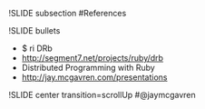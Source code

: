 !SLIDE subsection
#References

!SLIDE bullets
* $ ri DRb
* http://segment7.net/projects/ruby/drb
* Distributed Programming with Ruby
* http://jay.mcgavren.com/presentations

!SLIDE center transition=scrollUp
#@jaymcgavren
